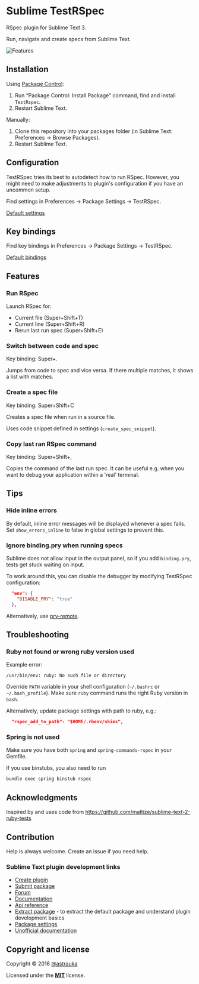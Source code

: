 # Sublime TestRSpec

RSpec plugin for Sublime Text 3.

Run, navigate and create specs from Sublime Text.

![Features](recordings/features.gif)

## Installation

Using [Package Control](http://wbond.net/sublime_packages/package_control):

1. Run “Package Control: Install Package” command, find and install `TestRspec`.
2. Restart Sublime Text.

Manually:

1. Clone this repository into your packages folder (in Sublime Text: Preferences -> Browse Packages).
2. Restart Sublime Text.

## Configuration

TestRSpec tries its best to autodetect how to run RSpec. However, you might need to make adjustments to plugin's
configuration if you have an uncommon setup.

Find settings in Preferences -> Package Settings -> TestRSpec.

[Default settings](https://github.com/astrauka/TestRSpec/blob/master/Preferences.sublime-settings)

## Key bindings

Find key bindings in Preferences -> Package Settings -> TestRSpec.

[Default bindings](https://github.com/astrauka/TestRSpec/blob/master/Default.sublime-keymap)

## Features

### Run RSpec

Launch RSpec for:

* Current file (Super+Shift+T)
* Current line (Super+Shift+R)
* Rerun last run spec (Super+Shift+E)

### Switch between code and spec

Key binding: Super+.

Jumps from code to spec and vice versa. If there multiple matches, it shows a list with matches.

### Create a spec file

Key binding: Super+Shift+C

Creates a spec file when run in a source file.

Uses code snippet defined in settings (`create_spec_snippet`).

### Copy last ran RSpec command

Key binding: Super+Shift+,

Copies the command of the last run spec.
It can be useful e.g. when you want to debug your application within a 'real' terminal.

## Tips

### Hide inline errors

By default, inline error messages will be displayed whenever a spec fails. Set `show_errors_inline` to false in global
settings to prevent this.

### Ignore binding.pry when running specs

Sublime does not allow input in the output panel, so if you add `binding.pry`, tests get stuck
waiting on input.

To work around this, you can disable the debugger by modifying TestRSpec configuration:

```json
  "env": {
    "DISABLE_PRY": "true"
  },
```

Alternatively, use [pry-remote](https://github.com/Mon-Ouie/pry-remote).

## Troubleshooting

### Ruby not found or wrong ruby version used

Example error:

```
/usr/bin/env: ruby: No such file or directory
```

Override `PATH` variable in your shell configuration (`~/.bashrc` or `~/.bash_profile`).
Make sure `ruby` command runs the right Ruby version in `bash`.

Alternatively, update package settings with path to ruby, e.g.:

```json
  "rspec_add_to_path": "$HOME/.rbenv/shims",
```

### Spring is not used

Make sure you have both `spring` and `spring-commands-rspec` in your Gemfile.

If you use binstubs, you also need to run

```bash
bundle exec spring binstub rspec
```

## Acknowledgments

Inspired by and uses code from https://github.com/maltize/sublime-text-2-ruby-tests

## Contribution

Help is always welcome. Create an issue if you need help.

### Sublime Text plugin development links

* [Create plugin](https://clarknikdelpowell.com/blog/creating-sublime-text-3-plugins-part-1/)
* [Submit package](https://packagecontrol.io/docs/submitting_a_package)
* [Forum](https://forum.sublimetext.com/c/technical-support)
* [Documentation](https://www.sublimetext.com/docs/3/)
* [Api reference](https://www.sublimetext.com/docs/3/api_reference.html)
* [Extract package](https://github.com/skuroda/PackageResourceViewer) -
to extract the default package and understand plugin development basics
* [Package settings](https://www.sublimetext.com/docs/3/packages.html)
* [Unofficial documentation](http://docs.sublimetext.info/en/latest/index.html)

## Copyright and license

Copyright © 2016 [@astrauka](http://twitter.com/astrauka)

Licensed under the [**MIT**](http://miro.mit-license.org) license.
